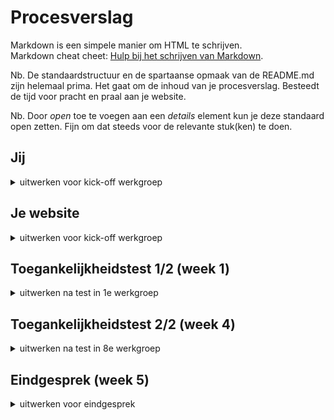 # Procesverslag
Markdown is een simpele manier om HTML te schrijven.  
Markdown cheat cheet: [Hulp bij het schrijven van Markdown](https://github.com/adam-p/markdown-here/wiki/Markdown-Cheatsheet).

Nb. De standaardstructuur en de spartaanse opmaak van de README.md zijn helemaal prima. Het gaat om de inhoud van je procesverslag. Besteedt de tijd voor pracht en praal aan je website.

Nb. Door *open* toe te voegen aan een *details* element kun je deze standaard open zetten. Fijn om dat steeds voor de relevante stuk(ken) te doen.





## Jij

<details>
  <summary>uitwerken voor kick-off werkgroep</summary>

  ### Auteur:
  Ruby Heiting

  #### Je startniveau:
  Blauw

  #### Je focus:
  Surface plane
 
</details>





## Je website

<details>
  <summary>uitwerken voor kick-off werkgroep</summary>

  ### Je opdracht:
  https://www.patrickcooper.nl/

  Ik heb besloten om mijn vaders website te gebruiken voor mijn verslag, omdat hij deze al geruime tijd heeft en het tijd was voor een update. In het verleden heeft mijn moeder de website gemaakt met behulp van een CMS (Content Management System, zoek naar de naam), en dit werkte redelijk goed voor wat hij nodig had. Het enige probleem was dat de hostingkosten vrij hoog waren en dat de website niet volledig aanpasbaar was. Daarom leek het me een leuk idee om de website zelf na te maken voor deze opdracht.

Bij het bekijken van de bestaande website merkte ik al snel dat bepaalde aspecten niet goed werkten of niet logisch waren. Zo was de navigatie onduidelijk en verwarrend. Ook zag ik dat de knop voor de galerijpagina erg leek op het hamburgermenu en op een vreemde manier gecentreerd stond. Bovendien was er geen duidelijke manier om terug te gaan naar het startscherm, tenzij je de URL aanpaste.

Ik heb uitgebreid met mijn vader gesproken over mogelijke verbeteringen. Na het afronden van deze opdracht ben ik van plan om nog een aantal extra ideeën uit te werken, zoals het toevoegen van meer foto's (aangezien de huidige selectie erg klein en verouderd is) en het uitbreiden van de website met informatie over andere projecten waar hij mee bezig is.


  #### Screenshot(s) van de eerste pagina (small screen): 
  hier de naam van de pagina  
  <img src="readme-images/TS-Home-mobile.png" width="375px" alt="mobiele versie van homescherm">

  #### Screenshot(s) van de tweede pagina (small screen):
  hier de naam van de pagina  
  <img src="readme-images/TS-Gallery-mobile.png" width="375px" alt="mobiele versie van gallery scherm">
 
</details>



## Toegankelijkheidstest 1/2 (week 1)

<details>
  <summary>uitwerken na test in 1e werkgroep</summary>

  ### Bevindingen
  Ik vroeg mijn klasgenoot Ruud om als eerste de originele website te testen met behulp van een screenreader, muis/toetsenbord en kleurfilters om beperkingen na te bootsen. Tijdens het testen heb ik aantekeningen gemaakt van zijn bevindingen. Hier zijn de herformuleringen:

  #### Screenreader
  - De screenreader leest de tekst niet voor en blijft hangen in de header.
- Op de galerijpagina navigeer je verticaal in plaats van horizontaal.
- De linkjes zijn niet duidelijk in hun functie (alleen de navigatie is begrijpelijk).

  Dit kan waarschijnlijk makkelijk opgelost worden door een betere 'semantische' opbouw.

  <img src="readme-images/Ruud-Test_Website.JPG" width="375px" alt="Ruud test de website met een screenreader">

  Algemeen:
  - De navigatie is onduidelijk.
- Er is geen manier om terug te keren naar de homepagina.
- Het icoon voor de galerij is onduidelijk en staat op een vreemde plek.
- Wanneer je op een individuele foto bent, kun je niet direct naar een andere pagina gaan (je moet eerst terug naar de galerij).


  #### Muis en Toetsenbord 
  - Je kunt niet handmatig door de linkjes navigeren (alleen met de screenreader).
- Met de pijltjestoetsen kun je wel door de verschillende foto's bladeren.
- Er zijn geen interessante hover-effecten.
- Er is geen donkere/lichte modus beschikbaar.


  #### Visueel (brillen, contrast, kleurenblind, dark/light). 
  - Bij verminderd contrast is de tekst nog steeds leesbaar, maar het kan moeilijk zijn.
- Verder zijn alle teksten leesbaar (hoewel de foto's er niet meer zo mooi uitzien ;)).

  <img src="readme-images/Website-Test-Kleurbeperking" width="375px" alt="Website met emulatie van kleurenblindheid">
  <img src="readme-images/Contrast-Origineel" width="375px" alt="Website met verlaging contrast">

</details>



## Toegankelijkheidstest 2/2 (week 4)

<details>
  <summary>uitwerken na test in 8e werkgroep</summary>

  ### Bevindingen

  #### Screenreader
  Tijdens het testen met een screenreader heb ik verschillende verbeteringen kunnen aanbrengen. De tekst op de website wordt nu correct voorgelezen en het navigeren is aanzienlijk verbeterd. Hierdoor is het voor gebruikers met een visuele beperking veel eenvoudiger om de inhoud van de website te verkennen. Bovendien heb ik bij elke foto duidelijke beschrijvingen toegevoegd, zodat zelfs mensen die blind zijn kunnen horen wat er op elke foto te zien is. Dit draagt bij aan een inclusieve ervaring voor alle bezoekers.

  Ik heb hiervoor eigenlijk niet iets bijzonder gedaan. Na je correct en semantisch opbouwen van de website werkte het uit zichzelf.

Algemeen:
De navigatie van de website is vereenvoudigd en duidelijker gemaakt. Ik heb ervoor gezorgd dat gebruikers te allen tijde gemakkelijk terug kunnen naar elke gewenste pagina. Dit zorgt voor een betere gebruikerservaring en voorkomt verwarring bij het navigeren door de website.

Met deze aanpassingen heb ik de toegankelijkheid en gebruiksvriendelijkheid van de website vergroot, waardoor een breder publiek de website kan bezoeken en ervan kan genieten. Het is belangrijk om ervoor te zorgen dat alle gebruikers, ongeacht hun beperkingen, op een toegankelijke manier toegang hebben tot de inhoud en functionaliteit van de website.


  #### Muis en Toetsenbord 
  Tijdens het testen met een muis en toetsenbord heb ik verbeteringen aangebracht om een soepele en intuïtieve gebruikerservaring te garanderen. Het navigeren door de website met de muis en het gebruik van het toetsenbord verloopt nu goed. Gebruikers kunnen gemakkelijk klikken op linkjes en interactieve elementen, waardoor ze moeiteloos door de website kunnen navigeren.

Vergeleken met de originele test zijn er aanzienlijke verbeteringen zichtbaar. Waar voorheen problemen waren met het handmatig navigeren door linkjes, is dat nu opgelost. Gebruikers kunnen nu zelfstandig en zonder obstakels door de website bladeren en de gewenste inhoud ontdekken.


  #### Visueel (brillen, contrast, kleurenblind, dark/light). 
  Ik heb twee belangrijke verbeteringen aangebracht met betrekking tot kleuren: het toevoegen van een dark mode en het verbeteren van het contrast voor gebruikers met kleurenblindheid.

Dark en light mode:
Om de gebruikerservaring te verbeteren en tegemoet te komen aan de voorkeuren van gebruikers, heb ik een dark mode toegevoegd aan de website. Hoewel dark mode standaard is ingesteld, heb ik ook een toggle toegevoegd, zodat gebruikers zelf kunnen kiezen welke modus ze willen gebruiken. Hierdoor kunnen ze de website aanpassen aan hun persoonlijke voorkeuren en omgevingsomstandigheden.

Kleurenblindheid:
Hoewel de kleuren zelf onveranderd zijn gebleven, heb ik door de donkere achtergrond met witte letters het contrast sterk verbeterd. Dit draagt bij aan een betere leesbaarheid voor gebruikers met kleurenblindheid of visuele beperkingen. Het vergroten van het contrast zorgt ervoor dat de tekst duidelijker zichtbaar is en gemakkelijker te onderscheiden is van de achtergrond.

<img src="readme-images/Contrast-Nieuw" width="375px" alt="Nieuwe versie website met verlaging contrast">

</details>






## Eindgesprek (week 5)

<details>
  <summary>uitwerken voor eindgesprek</summary>

  ### Je uitkomst - karakteristiek screenshots:
  Ondanks de uitdagingen en obstakels die ik tijdens het proces ben tegengekomen, ben ik trots op de uiteindelijke uitkomst van de website. Door mijn inspanningen en het implementeren van verbeteringen is de website nu veel gebruiksvriendelijker en beter toegankelijk geworden. De responsiviteit van de website is verbeterd, waardoor deze nu op verschillende apparaten en schermformaten goed wordt weergegeven.

Daarnaast ben ik erin geslaagd om de foto's op de galerij- en homepagina correct te linken naar de individuele foto's. Dit zorgt voor een soepele navigatie en een betere gebruikerservaring voor de bezoekers van de website. Door deze aanpassingen is de website nu veel effectiever in het overbrengen van de inhoud en het tonen van de fotoreportages aan het publiek.

Ik vind het ook erg leuk om deze zomer verder te gaan en de website verder uit te breiden met alle andere projecten waar mijn vader mee bezig is.

  <img src="readme-images/dummy-plaatje.jpg" width="375px" alt="uitomst opdracht 1">


  ### Dit ging goed/Heb ik geleerd: 
  Ondanks een aantal tegenslagen heb ik tijdens het bouwen van de website veel geleerd. Ik heb me vooral gericht op het gebruik van "display: grid", en dit heeft me enorm geholpen. Ik begrijp nu echt de meerwaarde ervan en hoe goed het werkt voor het creëren van een flexibele layout. Ik zal dit zeker in de toekomst opnieuw gebruiken en verder verkennen. Daarnaast ben ik ook erg blij met de kleine extratjes die ik toegevoegd aan bijvoorbeeld de gallerij waar een hover op zit zodat je die foto goed ziet en de rest wat minder. Hij wordt in het "spotlicht" gezet.

  <img src="readme-images/Gallery" width="375px" alt="Foto gallerij">
  <img src="readme-images/Gallery-Highlight" width="375px" alt="Foto gallerij">


  Ook heb ik het homescherm volledig opnieuw moeten opbouwen. Dit was origineel 1 foto die in het scherm geplaatst was. Ik wilde graag gebruikers de mogelijkheid geven om meteen naar één van die fotos te kunnne. Dus moest het stuk voor stuk gepositioneerd worden. Dit heb ik met position absolute gedaan met een box waar ze allemaal netjes inblijven. Vervolgens heb ik ook nog een mobiele versie gemaakt. Hiervoor moest ik helemaal opnieuw beginnen en een nieuwe layout bedenken.

  <img src="readme-images/Homescherm-Desktop" width="375px" alt="Homescherm op desktop">
  <img src="readme-images/Homescherm-Mobiel" width="375px" alt="Homescherm op mobiel">

  ### Dit was lastig/Is niet gelukt:
  Tijdens het proces van het maken van de website ben ik tegen verschillende uitdagingen aangelopen. Bijna elke pagina moest ik meerdere keren opnieuw beginnen omdat de responsiviteit niet goed werkte. Ook heb ik veel moeite gehad met het linken van de foto's op de galerij- en homepagina naar de individuele foto's. Deze obstakels hebben me de nodige tijd en moeite gekost.

  <img src="readme-images/dummy-plaatje.jpg" width="375px" alt="bummer">
</details>



